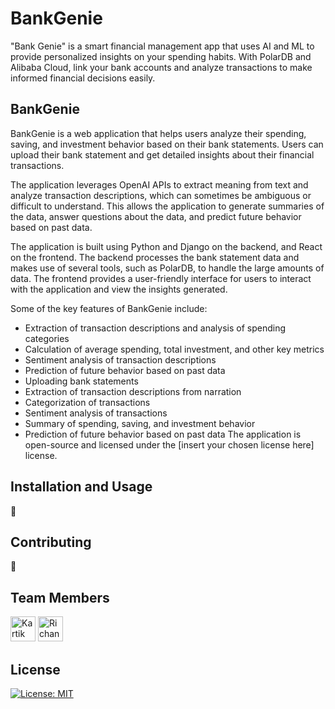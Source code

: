 # BankGenie
"Bank Genie" is a smart financial management app that uses AI and ML to provide personalized insights on your spending habits. With PolarDB and Alibaba Cloud, link your bank accounts and analyze transactions to make informed financial decisions easily.

## BankGenie

BankGenie is a web application that helps users analyze their spending, saving, and investment behavior based on their bank statements. Users can upload their bank statement and get detailed insights about their financial transactions.

The application leverages OpenAI APIs to extract meaning from text and analyze transaction descriptions, which can sometimes be ambiguous or difficult to understand. This allows the application to generate summaries of the data, answer questions about the data, and predict future behavior based on past data.

The application is built using Python and Django on the backend, and React on the frontend. The backend processes the bank statement data and makes use of several tools, such as PolarDB, to handle the large amounts of data. The frontend provides a user-friendly interface for users to interact with the application and view the insights generated.

Some of the key features of BankGenie include:

-   Extraction of transaction descriptions and analysis of spending categories
-   Calculation of average spending, total investment, and other key metrics
-   Sentiment analysis of transaction descriptions
-   Prediction of future behavior based on past data
-   Uploading bank statements
-   Extraction of transaction descriptions from narration
-   Categorization of transactions
-   Sentiment analysis of transactions
-   Summary of spending, saving, and investment behavior
-   Prediction of future behavior based on past data
The application is open-source and licensed under the [insert your chosen license here] license.

## Installation and Usage

🥱

## Contributing
🥱

## Team Members
[<img alt="Kartik Dhawaniya" width="40px" src="https://avatars.githubusercontent.com/u/82313929?v=4" />](https://github.com/KartikDhawaniya) 
[<img alt="Richansh Gour" width="40px" src="https://avatars.githubusercontent.com/u/82725802?v=4" />](https://github.com/Richaansh-bot) 

## License
[![License: MIT](https://img.shields.io/badge/License-MIT-yellow.svg)](https://opensource.org/licenses/MIT)
